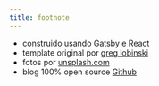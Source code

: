 ```yaml
---
title: footnote
---
```


* construido usando Gatsby e React
* template original por [greg lobinski](https://www.greglobinski.com)
* fotos por [unsplash.com](https://unsplash.com)
* blog 100% open source [Github](https://github.com/drdpedroso/drdpedroso.github.io)
